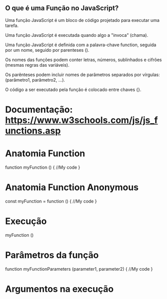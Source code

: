 ## O que é uma Função no JavaScript?

Uma função JavaScript é um bloco de código projetado para executar uma tarefa.

Uma função JavaScript é executada quando algo a "invoca" (chama).

Uma função JavaScript é definida com a palavra-chave function, seguida por um nome, seguido por parenteses ().

Os nomes das funções podem conter letras, números, sublinhados e cifrões (mesmas regras das variáveis).

Os parênteses podem incluir nomes de parâmetros separados por vírgulas: (parâmetro1, parâmetro2, ...).

O código a ser executado pela função é colocado entre chaves {}.

# Documentação: https://www.w3schools.com/js/js_functions.asp

# Anatomia Function

function myFunction () {
    //My code
}

# Anatomia Function Anonymous

const myFunction = function () {
    //My code
}

# Execução

myFunction ()

# Parâmetros da função

function myFunctionParameters (parameter1, parameter2) {
    //My code
}

# Argumentos na execução